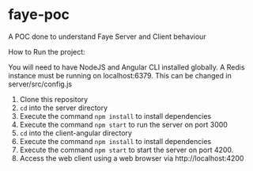 # faye-poc
A POC done to understand Faye Server and Client behaviour

How to Run the project:

You will need to have NodeJS and Angular CLI installed globally. 
A Redis instance must be running on localhost:6379. This can be changed in server/src/config.js

1. Clone this repository
2. `cd` into the server directory
3. Execute the command `npm install` to install dependencies
4. Execute the command `npm start` to run the server on port 3000
5. `cd` into the client-angular directory
6. Execute the command `npm install` to install dependencies
7. Execute the command `npm start` to start the server on port 4200.
8. Access the web client using a web browser via http://localhost:4200
